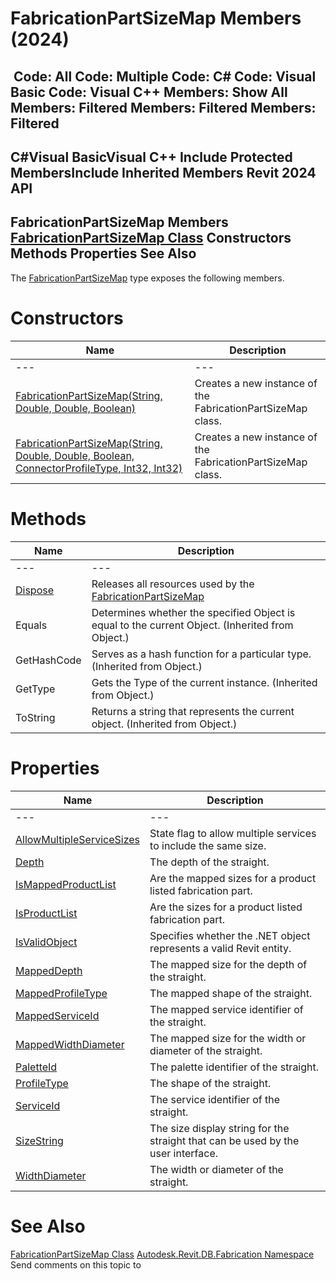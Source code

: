 # FabricationPartSizeMap Members (2024)

﻿
 Code: All Code: Multiple Code: C# Code: Visual Basic Code: Visual C++  Members: Show All Members: Filtered Members: Filtered Members: Filtered   
---  
C#Visual BasicVisual C++
Include Protected MembersInclude Inherited Members
Revit 2024 API  
---  
FabricationPartSizeMap Members  
[FabricationPartSizeMap Class](b4be4ccc-ac6d-bb65-ef61-a41713b2916f.md "FabricationPartSizeMap Class") Constructors Methods Properties See Also  
---  
The [FabricationPartSizeMap](b4be4ccc-ac6d-bb65-ef61-a41713b2916f.md "FabricationPartSizeMap Class") type exposes the following members.
# Constructors
| Name | Description |
| --- | --- |
| --- | --- | --- |
| [FabricationPartSizeMap(String, Double, Double, Boolean)](82fb5b33-008d-586a-8750-4a78864d7939.md "FabricationPartSizeMap Constructor \(String, Double, Double, Boolean\)") | Creates a new instance of the FabricationPartSizeMap class. |
| [FabricationPartSizeMap(String, Double, Double, Boolean, ConnectorProfileType, Int32, Int32)](009a1eb1-2ef8-3af0-a956-8ee5e8e46dd5.md "FabricationPartSizeMap Constructor \(String, Double, Double, Boolean, ConnectorProfileType, Int32, Int32\)") | Creates a new instance of the FabricationPartSizeMap class. |

# Methods
| Name | Description |
| --- | --- |
| --- | --- | --- |
| [Dispose](b5b2d130-5f4a-1e04-a6b9-5f2add0eb510.md "Dispose Method") | Releases all resources used by the [FabricationPartSizeMap](b4be4ccc-ac6d-bb65-ef61-a41713b2916f.md "FabricationPartSizeMap Class") |
| Equals | Determines whether the specified Object is equal to the current Object. (Inherited from Object.) |
| GetHashCode | Serves as a hash function for a particular type.  (Inherited from Object.) |
| GetType | Gets the Type of the current instance. (Inherited from Object.) |
| ToString | Returns a string that represents the current object. (Inherited from Object.) |

# Properties
| Name | Description |
| --- | --- |
| --- | --- | --- |
| [AllowMultipleServiceSizes](e117fda8-95e5-9745-1958-6ab051951588.md "AllowMultipleServiceSizes Property") | State flag to allow multiple services to include the same size. |
| [Depth](db072586-a1ec-bca2-c393-b29bf7c02606.md "Depth Property") | The depth of the straight. |
| [IsMappedProductList](e66d5b0e-e9d3-bceb-ab4b-63de581faf3e.md "IsMappedProductList Property") | Are the mapped sizes for a product listed fabrication part. |
| [IsProductList](85c561ea-3683-e83d-5a3c-63a19e8e4f11.md "IsProductList Property") | Are the sizes for a product listed fabrication part. |
| [IsValidObject](b97afd97-bb08-a803-044c-6a7d5fd7741c.md "IsValidObject Property") | Specifies whether the .NET object represents a valid Revit entity. |
| [MappedDepth](5663f863-8cb7-42f7-9d25-dc5948115362.md "MappedDepth Property") | The mapped size for the depth of the straight. |
| [MappedProfileType](a0dc2699-b4d8-ec64-c053-783aee58a005.md "MappedProfileType Property") | The mapped shape of the straight. |
| [MappedServiceId](8e4f74ef-28e8-c726-004c-86e5fc0f7953.md "MappedServiceId Property") | The mapped service identifier of the straight. |
| [MappedWidthDiameter](88b19b82-f5ca-9952-b935-4228715291b5.md "MappedWidthDiameter Property") | The mapped size for the width or diameter of the straight. |
| [PaletteId](bf96afd8-a507-f993-887f-9d3ad62c6e9a.md "PaletteId Property") | The palette identifier of the straight. |
| [ProfileType](baa1239d-62a2-2091-1dc9-f8c2671cc6fe.md "ProfileType Property") | The shape of the straight. |
| [ServiceId](7b6bb800-5d56-2582-11eb-7b5df769d7a7.md "ServiceId Property") | The service identifier of the straight. |
| [SizeString](639d3932-d96f-9f91-75c9-c63ace9c42f8.md "SizeString Property") | The size display string for the straight that can be used by the user interface. |
| [WidthDiameter](46e53de0-844b-6fa0-7c6a-fddc35d49da2.md "WidthDiameter Property") | The width or diameter of the straight. |

# See Also
[FabricationPartSizeMap Class](b4be4ccc-ac6d-bb65-ef61-a41713b2916f.md "FabricationPartSizeMap Class")
[Autodesk.Revit.DB.Fabrication Namespace](49e74a25-7ea1-efa6-548a-a3c3d0655e43.md "Autodesk.Revit.DB.Fabrication Namespace")
Send comments on this topic to 